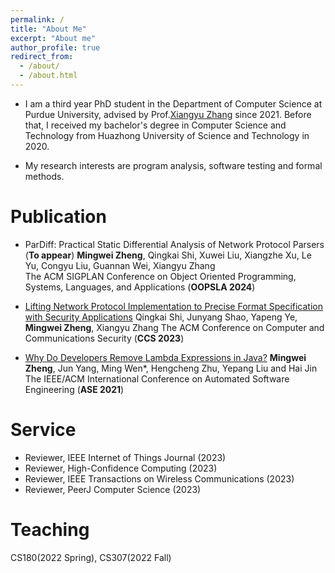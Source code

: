 ```yaml
---
permalink: /
title: "About Me"
excerpt: "About me"
author_profile: true
redirect_from: 
  - /about/
  - /about.html
---
```


* I am a third year PhD student in the Department of Computer Science at Purdue University, advised by Prof.[Xiangyu Zhang](https://www.cs.purdue.edu/homes/xyzhang/) since 2021. Before that, I received my bachelor's degree in Computer Science and Technology from Huazhong University of Science and Technology in 2020.

* My research interests are program analysis, software testing and formal methods.

Publication
======
* ParDiff: Practical Static Differential Analysis of Network Protocol Parsers (**To appear**)
**Mingwei Zheng**, Qingkai Shi, Xuwei Liu, Xiangzhe Xu, Le Yu, Congyu Liu, Guannan Wei, Xiangyu Zhang  
The ACM SIGPLAN Conference on Object Oriented Programming, Systems, Languages, and Applications (**OOPSLA 2024**)

* [Lifting Network Protocol Implementation to Precise Format Specification with Security Applications](https://dl.acm.org/doi/abs/10.1145/3576915.3616614)
Qingkai Shi, Junyang Shao, Yapeng Ye, **Mingwei Zheng**, Xiangyu Zhang
The ACM Conference on Computer and Communications Security (**CCS 2023**)

* [Why Do Developers Remove Lambda Expressions in Java?](https://ieeexplore.ieee.org/document/9678600)
**Mingwei Zheng**, Jun Yang, Ming Wen*, Hengcheng Zhu, Yepang Liu and Hai Jin
The IEEE/ACM International Conference on Automated Software Engineering (**ASE 2021**)

Service
======
* Reviewer, IEEE Internet of Things Journal (2023)
* Reviewer, High-Confidence Computing (2023)
* Reviewer, IEEE Transactions on Wireless Communications (2023)
* Reviewer, PeerJ Computer Science (2023)


Teaching
======
CS180(2022 Spring), CS307(2022 Fall)
